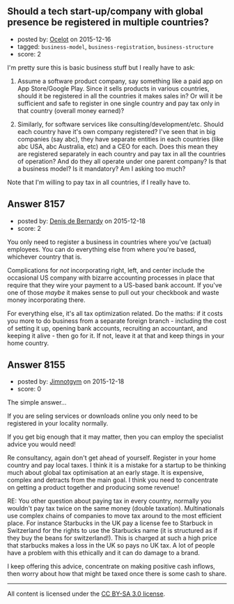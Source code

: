 ## Should a tech start-up/company with global presence be registered in multiple countries?

- posted by: [Ocelot](https://stackexchange.com/users/1855660/ocelot) on 2015-12-16
- tagged: `business-model`, `business-registration`, `business-structure`
- score: 2

<p>I'm pretty sure this is basic business stuff but I really have to ask: </p>

<ol>
<li><p>Assume a software product company, say something like a paid app on App Store/Google Play. Since it sells products in various countries, should it be registered in all the countries it makes sales in? Or will it be sufficient and safe to register in one single country and pay tax only in that country (overall money earned)?</p></li>
<li><p>Similarly, for software services like consulting/development/etc. Should each country have it's own company registered? 
I've seen that in big companies (say abc), they have separate entities in each countries (like abc USA, abc Australia, etc) and a CEO for each. Does this mean they are registered separately in each country and pay tax in all the countries of operation? And do they all operate under one parent company? Is that a business model? Is it mandatory? Am I asking too much? </p></li>
</ol>

<p>Note that I'm willing to pay tax in all countries, if I really have to. </p>



## Answer 8157

- posted by: [Denis de Bernardy](https://stackexchange.com/users/182468/denis-de-bernardy) on 2015-12-18
- score: 2

<p>You only need to register a business in countries where you've (actual) employees. You can do everything else from where you're based, whichever country that is.</p>

<p>Complications for <em>not</em> incorporating right, left, and center include the occasional US company with bizarre accounting processes in place that require that they wire your payment to a US-based bank account. If you've one of those <em>maybe</em> it makes sense to pull out your checkbook and waste money incorporating there.</p>

<p>For everything else, it's all tax optimization related. Do the maths: if it costs you more to do business from a separate foreign branch - including the cost of setting it up, opening bank accounts, recruiting an accountant, and keeping it alive - then go for it. If not, leave it at that and keep things in your home country.</p>



## Answer 8155

- posted by: [Jimnotgym](https://stackexchange.com/users/7461839/jimnotgym) on 2015-12-18
- score: 0

<p>The simple answer...</p>

<p>If you are seling services or downloads online you only need to be registered in your locality normally.</p>

<p>If you get big enough that it may matter, then you can employ the specialist advice you would need!</p>

<p>Re consultancy, again don't get ahead of yourself. Register in your home country and pay local taxes. I think it is a mistake for a startup to be thinking much about global tax optimisation at an early stage. It is expensive, complex and detracts from the main goal. I think you need to concentrate on getting a product together and producing some revenue!</p>

<p>RE: You other question about paying tax in every country, normally you wouldn't pay tax twice on the same money (double taxation). Multinationals use complex chains of companies to move tax around to the most efficient place. For instance Starbucks in the UK pay a license fee to Starbuck in Switzerland for the rights to use the Starbucks name (it is structured as if they buy the beans for switzerland!). This is charged at such a high price that starbucks makes a loss in the UK so pays no UK tax. A lot of people have a problem with this ethically and it can do damage to a brand. </p>

<p>I keep offering this advice, concentrate on making positive cash inflows, then worry about how that might be taxed once there is some cash to share.</p>




---

All content is licensed under the [CC BY-SA 3.0 license](https://creativecommons.org/licenses/by-sa/3.0/).
